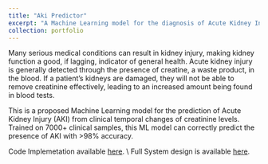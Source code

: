 ```yaml
---
title: "Aki Predictor"
excerpt: "A Machine Learning model for the diagnosis of Acute Kidney Injury (AKI).<br/><img src='/images/aki-system.png'>"
collection: portfolio
---
```


Many serious medical conditions can result in kidney injury, making kidney function a good, if lagging, indicator of general health.
Acute kidney injury is generally detected through the presence of creatine, a waste product, in the blood. If a patient’s kidneys are damaged, they will not be able to remove creatinine effectively, leading to an increased amount being found in blood tests.

This is a proposed Machine Learning model for the prediction of Acute Kidney Injury (AKI) from clinical temporal changes of creatinine levels.
Trained on 7000+ clinical samples, this ML model can correctly predict the presence of AKI with >98% accuracy.

Code Implemetation available [here](https://github.com/belfioreasia/aki-predictor). \\
Full System design is available [here](https://gitlab.doc.ic.ac.uk/ab6124/swemls_aki3).
